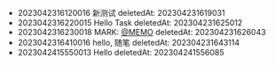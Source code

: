 - 2023042316120016 新测试 deletedAt: 202304231619031
- 2023042316220015 Hello Task deletedAt: 202304231625012
- 2023042316230018 MARK: [@MEMO](2023042316220017) deletedAt: 202304231626043
- 2023042316410016 hello, 随笔 deletedAt: 202304231643114
- 2023042415550013 Hello deletedAt: 202304241556085